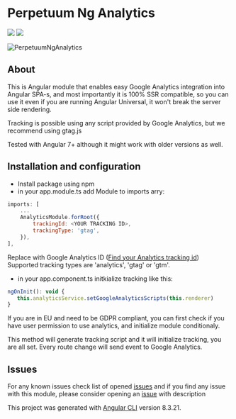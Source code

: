 # Perpetuum Ng Analytics

[![](https://img.shields.io/badge/version-1.0.1-green.svg)](https://perpetuum.eu)
[![](https://img.shields.io/badge/Angular-7+-informational.svg)](https://angular.io)

![PerpetuumNgAnalytics](https://repository-images.githubusercontent.com/239224377/1e536b00-4b7d-11ea-8f95-3681c51d54bd)

## About

This is Angular module that enables easy Google Analytics integration into Angular SPA-s, and most importantly it is 100% SSR compatible, so you can use it even if you are running Angular Universal, it won't break the server side rendering.

Tracking is possible using any script provided by Google Analytics, but we recommend using gtag.js

Tested with Angular 7+ although it might work with older versions as well.

## Installation and configuration

-   Install package using npm
-   in your app.module.ts add Module to imports arry:

```javascript
imports: [
    ...
    AnalyticsModule.forRoot({
        trackingId: <YOUR TRACKING ID>,
        trackingType: 'gtag',
    }),
],
```

Replace <YOUR TRACKING ID> with Google Analytics ID ([Find your Analytics tracking id](https://support.google.com/analytics/answer/1008080?hl=en))
Supported tracking types are 'analytics', 'gtag' or 'gtm'.

-   in your app.component.ts initkialize tracking like this:

```javascript
ngOnInit(): void {
   this.analyticsService.setGoogleAnalyticsScripts(this.renderer)
}
```

If you are in EU and need to be GDPR compliant, you can first check if you have user permission to use analytics, and initialize module conditionaly.

This method will generate tracking script and it will initialize tracking, you are all set. Every route change will send event to Google Analytics.

## Issues

For any known issues check list of opened [issues](https://github.com/nrozic/perpetuum-ng-analytics/issues) and if you find any issue with this module, please consider opening an [issue](https://github.com/nrozic/perpetuum-ng-analytics/issues/new) with description

This project was generated with [Angular CLI](https://github.com/angular/angular-cli) version 8.3.21.
